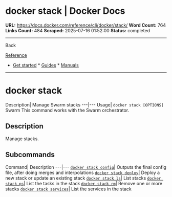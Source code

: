 # docker stack | Docker Docs

**URL:** https://docs.docker.com/reference/cli/docker/stack/
**Word Count:** 764
**Links Count:** 484
**Scraped:** 2025-07-16 01:52:00
**Status:** completed

---

Back

[Reference](https://docs.docker.com/reference/)

  * [Get started](https://docs.docker.com/get-started/)   * [Guides](https://docs.docker.com/guides/)   * [Manuals](https://docs.docker.com/manuals/)

* * *

# docker stack

Description| Manage Swarm stacks   ---|---   Usage| `docker stack [OPTIONS]`      Swarm This command works with the Swarm orchestrator.

## Description

Manage stacks.

## Subcommands

Command| Description   ---|---   [`docker stack config`](https://docs.docker.com/reference/cli/docker/stack/config/)| Outputs the final config file, after doing merges and interpolations   [`docker stack deploy`](https://docs.docker.com/reference/cli/docker/stack/deploy/)| Deploy a new stack or update an existing stack   [`docker stack ls`](https://docs.docker.com/reference/cli/docker/stack/ls/)| List stacks   [`docker stack ps`](https://docs.docker.com/reference/cli/docker/stack/ps/)| List the tasks in the stack   [`docker stack rm`](https://docs.docker.com/reference/cli/docker/stack/rm/)| Remove one or more stacks   [`docker stack services`](https://docs.docker.com/reference/cli/docker/stack/services/)| List the services in the stack